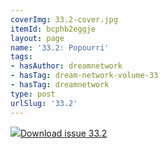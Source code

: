 ```yaml
---
coverImg: 33.2-cover.jpg
itemId: bcphb2eggje
layout: page
name: '33.2: Popourri'
tags:
- hasAuthor: dreamnetwork
- hasTag: dream-network-volume-33
- hasTag: dreamnetwork
type: post
urlSlug: '33.2'
---
```

<img class="card-img" src="../images/33.2-rect.jpg"/><a href="../files/pdfs/Volume_33/33.2_popourri.pdf" download="">Download issue 33.2</a>